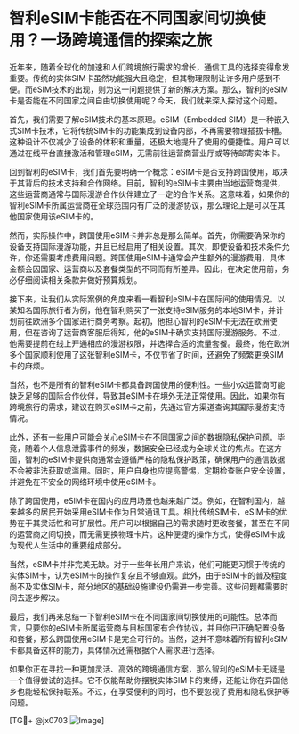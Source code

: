 # 智利eSIM卡能否在不同国家间切换使用？一场跨境通信的探索之旅

近年来，随着全球化的加速和人们跨境旅行需求的增长，通信工具的选择变得愈发重要。传统的实体SIM卡虽然功能强大且稳定，但其物理限制让许多用户感到不便。而eSIM技术的出现，则为这一问题提供了新的解决方案。那么，智利的eSIM卡是否能在不同国家之间自由切换使用呢？今天，我们就来深入探讨这个问题。

首先，我们需要了解eSIM技术的基本原理。eSIM（Embedded SIM）是一种嵌入式SIM卡技术，它将传统SIM卡的功能集成到设备内部，不再需要物理插拔卡槽。这种设计不仅减少了设备的体积和重量，还极大地提升了使用的便捷性。用户可以通过在线平台直接激活和管理eSIM，无需前往运营商营业厅或等待邮寄实体卡。

回到智利的eSIM卡，我们首先要明确一个概念：eSIM卡是否支持跨国使用，取决于其背后的技术支持和合作网络。目前，智利的eSIM卡主要由当地运营商提供，这些运营商通常与国际漫游合作伙伴建立了一定的合作关系。这意味着，如果你的智利eSIM卡所属运营商在全球范围内有广泛的漫游协议，那么理论上是可以在其他国家使用该eSIM卡的。

然而，实际操作中，跨国使用eSIM卡并非总是那么简单。首先，你需要确保你的设备支持国际漫游功能，并且已经启用了相关设置。其次，即使设备和技术条件允许，你还需要考虑费用问题。跨国使用eSIM卡通常会产生额外的漫游费用，具体金额会因国家、运营商以及套餐类型的不同而有所差异。因此，在决定使用前，务必仔细阅读相关条款并做好预算规划。

接下来，让我们从实际案例的角度来看一看智利eSIM卡在国际间的使用情况。以某知名国际旅行者为例，他在智利购买了一张支持eSIM服务的本地SIM卡，并计划前往欧洲多个国家进行商务考察。起初，他担心智利的eSIM卡无法在欧洲使用，但在咨询了运营商客服后得知，他的eSIM卡确实支持国际漫游服务。不过，他需要提前在线上开通相应的漫游权限，并选择合适的流量套餐。最终，他在欧洲多个国家顺利使用了这张智利eSIM卡，不仅节省了时间，还避免了频繁更换SIM卡的麻烦。

当然，也不是所有的智利eSIM卡都具备跨国使用的便利性。一些小众运营商可能缺乏足够的国际合作伙伴，导致其eSIM卡在境外无法正常使用。因此，如果你有跨境旅行的需求，建议在购买eSIM卡之前，先通过官方渠道查询其国际漫游支持情况。

此外，还有一些用户可能会关心eSIM卡在不同国家之间的数据隐私保护问题。毕竟，随着个人信息泄露事件的频发，数据安全已经成为全球关注的焦点。在这方面，智利的eSIM卡提供商通常会遵循严格的隐私保护政策，确保用户的通信数据不会被非法获取或滥用。同时，用户自身也应提高警惕，定期检查账户安全设置，并避免在不安全的网络环境中使用eSIM卡。

除了跨国使用，eSIM卡在国内的应用场景也越来越广泛。例如，在智利国内，越来越多的居民开始采用eSIM卡作为日常通讯工具。相比传统SIM卡，eSIM卡的优势在于其灵活性和可扩展性。用户可以根据自己的需求随时更改套餐，甚至在不同的运营商之间切换，而无需更换物理卡片。这种便捷的操作方式，使得eSIM卡成为现代人生活中的重要组成部分。

当然，eSIM卡并非完美无缺。对于一些年长用户来说，他们可能更习惯于传统的实体SIM卡，认为eSIM卡的操作复杂且不够直观。此外，由于eSIM卡的普及程度尚不及实体SIM卡，部分地区的基础设施建设仍需进一步完善。这些问题都需要时间去逐步解决。

最后，我们再来总结一下智利eSIM卡在不同国家间切换使用的可能性。总体而言，只要你的eSIM卡所属运营商与目标国家有合作协议，并且你已正确配置设备和套餐，那么跨国使用eSIM卡是完全可行的。当然，这并不意味着所有智利eSIM卡都具备这样的能力，具体情况还需根据个人需求进行选择。

如果你正在寻找一种更加灵活、高效的跨境通信方案，那么智利的eSIM卡无疑是一个值得尝试的选择。它不仅能帮助你摆脱实体SIM卡的束缚，还能让你在异国他乡也能轻松保持联系。不过，在享受便利的同时，也不要忽视了费用和隐私保护等问题。

[TG💪+ @jx0703 ![Image](https://github.com/user-attachments/assets/dbca1d08-cadb-493c-b0ec-ad6f7a83f270)]